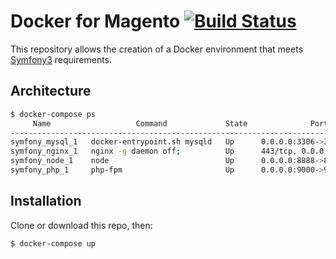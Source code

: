 # Docker for Magento [![Build Status](https://travis-ci.org/ajardin/docker-symfony.svg?branch=master)](https://travis-ci.org/ajardin/docker-symfony)
This repository allows the creation of a Docker environment that meets [Symfony3](http://symfony.com/doc/current/reference/requirements.html) requirements.

## Architecture
```bash
$ docker-compose ps
     Name                   Command             State              Ports
-----------------------------------------------------------------------------------
symfony_mysql_1   docker-entrypoint.sh mysqld   Up      0.0.0.0:3306->3306/tcp
symfony_nginx_1   nginx -g daemon off;          Up      443/tcp, 0.0.0.0:80->80/tcp
symfony_node_1    node                          Up      0.0.0.0:8888->8888/tcp
symfony_php_1     php-fpm                       Up      0.0.0.0:9000->9000/tcp
```

## Installation

Clone or download this repo, then: 
```bash
$ docker-compose up
```
